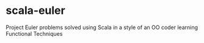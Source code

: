 scala-euler
===========

Project Euler problems solved using Scala in a style of an OO coder learning Functional Techniques
